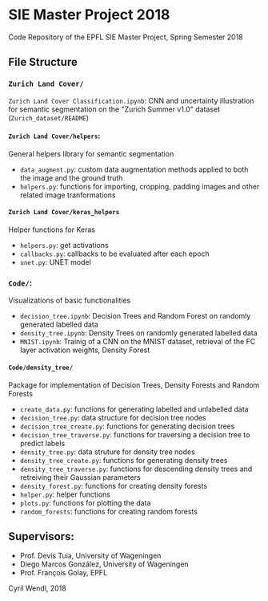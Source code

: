 # SIE Master Project 2018
Code Repository of the EPFL SIE Master Project, Spring Semester 2018

## File Structure
### `Zurich Land Cover/`
`Zurich Land Cover Classification.ipynb`: CNN and uncertainty illustration for semantic segmentation on the 
"Zurich Summer v1.0" dataset (`Zurich_dataset/README`)

#### `Zurich Land Cover/helpers`: 
General helpers library for semantic segmentation
- `data_augment.py`: custom data augmentation methods applied to both the image and the ground truth
- `helpers.py`: functions for importing, cropping, padding images and other related image tranformations 

 
#### `Zurich Land Cover/keras_helpers`
Helper functions for Keras
- `helpers.py`: get activations
- `callbacks.py`: callbacks to be evaluated after each epoch
- `unet.py`: UNET model

### `Code/`: 
Visualizations of basic functionalities
- `decision_tree.ipynb`: Decision Trees and Random Forest on randomly generated labelled data
- `density_tree.ipynb`: Density Trees on randomly generated labelled data
- `MNIST.ipynb`: Trainig of a CNN on the MNIST dataset, retrieval of the FC layer activation weights, Density Forest

#### `Code/density_tree/`

Package for implementation of Decision Trees, Density Forests and Random Forests
- `create_data.py`: functions for generating labelled and unlabelled data
- `decision_tree.py`: data structure for decision tree nodes
- `decision_tree_create.py`: functions for generating decision trees
- `decision_tree_traverse.py`: functions for traversing a decision tree to predict labels
- `density_tree.py`: data struture for density tree nodes
- `density_tree_create.py`: functions for generating density trees
- `density_tree_traverse.py`: functions for descending density trees and retreiving their Gaussian parameters
- `density_forest.py`: functions for creating density forests
- `helper.py`: helper functions
- `plots.py`: functions for plotting the data
- `random_forests`: functions for creating random forests


## Supervisors:
- Prof. Devis Tuia, University of Wageningen
- Diego Marcos González, University of Wageningen
- Prof. François Golay, EPFL

Cyril Wendl, 2018
